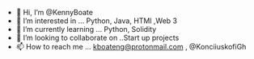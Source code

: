 - 👋 Hi, I’m @KennyBoate
- 👀 I’m interested in ... Python, Java, HTMl ,Web 3
- 🌱 I’m currently learning ... Python, Solidity
- 💞️ I’m looking to collaborate on ..Start up projects
- 📫 How to reach me ... kboateng@protonmail.com ,
 @KonciiuskofiGh

<!---
KennyBoate/KennyBoate is a ✨ special ✨ repository because its `README.md` (this file) appears on your GitHub profile.
You can click the Preview link to take a look at your changes.
--->
